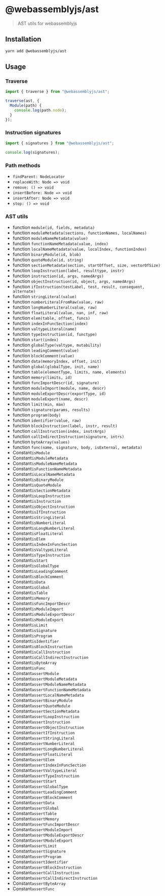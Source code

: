 # @webassemblyjs/ast

> AST utils for webassemblyjs

## Installation

```bash
yarn add @webassemblyjs/ast
```

## Usage

### Traverse

```javascript
import { traverse } from "@webassemblyjs/ast";

traverse(ast, {
  Module(path) {
    console.log(path.node);
  }
});
```

### Instruction signatures

```javascript
import { signatures } from "@webassemblyjs/ast";

console.log(signatures);
```

### Path methods

* `findParent: NodeLocator`
* `replaceWith: Node => void`
* `remove: () => void`
* `insertBefore: Node => void`
* `insertAfter: Node => void`
* `stop: () => void`

### AST utils

* function `module(id, fields, metadata)`
* function `moduleMetadata(sections, functionNames, localNames)`
* function `moduleNameMetadata(value)`
* function `functionNameMetadata(value, index)`
* function `localNameMetadata(value, localIndex, functionIndex)`
* function `binaryModule(id, blob)`
* function `quoteModule(id, string)`
* function `sectionMetadata(section, startOffset, size, vectorOfSize)`
* function `loopInstruction(label, resulttype, instr)`
* function `instruction(id, args, namedArgs)`
* function `objectInstruction(id, object, args, namedArgs)`
* function `ifInstruction(testLabel, test, result, consequent, alternate)`
* function `stringLiteral(value)`
* function `numberLiteralFromRaw(value, raw)`
* function `longNumberLiteral(value, raw)`
* function `floatLiteral(value, nan, inf, raw)`
* function `elem(table, offset, funcs)`
* function `indexInFuncSection(index)`
* function `valtypeLiteral(name)`
* function `typeInstruction(id, functype)`
* function `start(index)`
* function `globalType(valtype, mutability)`
* function `leadingComment(value)`
* function `blockComment(value)`
* function `data(memoryIndex, offset, init)`
* function `global(globalType, init, name)`
* function `table(elementType, limits, name, elements)`
* function `memory(limits, id)`
* function `funcImportDescr(id, signature)`
* function `moduleImport(module, name, descr)`
* function `moduleExportDescr(exportType, id)`
* function `moduleExport(name, descr)`
* function `limit(min, max)`
* function `signature(params, results)`
* function `program(body)`
* function `identifier(value, raw)`
* function `blockInstruction(label, instr, result)`
* function `callInstruction(index, instrArgs)`
* function `callIndirectInstruction(signature, intrs)`
* function `byteArray(values)`
* function `func(name, signature, body, isExternal, metadata)`
* Constant`isModule`
* Constant`isModuleMetadata`
* Constant`isModuleNameMetadata`
* Constant`isFunctionNameMetadata`
* Constant`isLocalNameMetadata`
* Constant`isBinaryModule`
* Constant`isQuoteModule`
* Constant`isSectionMetadata`
* Constant`isLoopInstruction`
* Constant`isInstruction`
* Constant`isObjectInstruction`
* Constant`isIfInstruction`
* Constant`isStringLiteral`
* Constant`isNumberLiteral`
* Constant`isLongNumberLiteral`
* Constant`isFloatLiteral`
* Constant`isElem`
* Constant`isIndexInFuncSection`
* Constant`isValtypeLiteral`
* Constant`isTypeInstruction`
* Constant`isStart`
* Constant`isGlobalType`
* Constant`isLeadingComment`
* Constant`isBlockComment`
* Constant`isData`
* Constant`isGlobal`
* Constant`isTable`
* Constant`isMemory`
* Constant`isFuncImportDescr`
* Constant`isModuleImport`
* Constant`isModuleExportDescr`
* Constant`isModuleExport`
* Constant`isLimit`
* Constant`isSignature`
* Constant`isProgram`
* Constant`isIdentifier`
* Constant`isBlockInstruction`
* Constant`isCallInstruction`
* Constant`isCallIndirectInstruction`
* Constant`isByteArray`
* Constant`isFunc`
* Constant`assertModule`
* Constant`assertModuleMetadata`
* Constant`assertModuleNameMetadata`
* Constant`assertFunctionNameMetadata`
* Constant`assertLocalNameMetadata`
* Constant`assertBinaryModule`
* Constant`assertQuoteModule`
* Constant`assertSectionMetadata`
* Constant`assertLoopInstruction`
* Constant`assertInstruction`
* Constant`assertObjectInstruction`
* Constant`assertIfInstruction`
* Constant`assertStringLiteral`
* Constant`assertNumberLiteral`
* Constant`assertLongNumberLiteral`
* Constant`assertFloatLiteral`
* Constant`assertElem`
* Constant`assertIndexInFuncSection`
* Constant`assertValtypeLiteral`
* Constant`assertTypeInstruction`
* Constant`assertStart`
* Constant`assertGlobalType`
* Constant`assertLeadingComment`
* Constant`assertBlockComment`
* Constant`assertData`
* Constant`assertGlobal`
* Constant`assertTable`
* Constant`assertMemory`
* Constant`assertFuncImportDescr`
* Constant`assertModuleImport`
* Constant`assertModuleExportDescr`
* Constant`assertModuleExport`
* Constant`assertLimit`
* Constant`assertSignature`
* Constant`assertProgram`
* Constant`assertIdentifier`
* Constant`assertBlockInstruction`
* Constant`assertCallInstruction`
* Constant`assertCallIndirectInstruction`
* Constant`assertByteArray`
* Constant`assertFunc`

